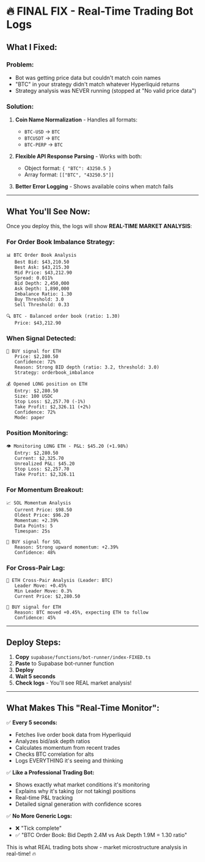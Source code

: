 # 🔥 FINAL FIX - Real-Time Trading Bot Logs

## What I Fixed:

### **Problem:**
- Bot was getting price data but couldn't match coin names
- "BTC" in your strategy didn't match whatever Hyperliquid returns
- Strategy analysis was NEVER running (stopped at "No valid price data")

### **Solution:**
1. **Coin Name Normalization** - Handles all formats:
   - `BTC-USD` → `BTC`
   - `BTCUSDT` → `BTC`
   - `BTC-PERP` → `BTC`
   
2. **Flexible API Response Parsing** - Works with both:
   - Object format: `{ "BTC": 43250.5 }`
   - Array format: `[["BTC", "43250.5"]]`

3. **Better Error Logging** - Shows available coins when match fails

---

## What You'll See Now:

Once you deploy this, the logs will show **REAL-TIME MARKET ANALYSIS**:

### **For Order Book Imbalance Strategy:**
```
📊 BTC Order Book Analysis
   Best Bid: $43,210.50
   Best Ask: $43,215.30
   Mid Price: $43,212.90
   Spread: 0.011%
   Bid Depth: 2,450,000
   Ask Depth: 1,890,000
   Imbalance Ratio: 1.30
   Buy Threshold: 3.0
   Sell Threshold: 0.33

🔍 BTC - Balanced order book (ratio: 1.30)
   Price: $43,212.90
```

### **When Signal Detected:**
```
🎯 BUY signal for ETH
   Price: $2,280.50
   Confidence: 72%
   Reason: Strong BID depth (ratio: 3.2, threshold: 3.0)
   Strategy: orderbook_imbalance

💰 Opened LONG position on ETH
   Entry: $2,280.50
   Size: 100 USDC
   Stop Loss: $2,257.70 (-1%)
   Take Profit: $2,326.11 (+2%)
   Confidence: 72%
   Mode: paper
```

### **Position Monitoring:**
```
👁️ Monitoring LONG ETH - P&L: $45.20 (+1.98%)
   Entry: $2,280.50
   Current: $2,325.70
   Unrealized P&L: $45.20
   Stop Loss: $2,257.70
   Take Profit: $2,326.11
```

### **For Momentum Breakout:**
```
📈 SOL Momentum Analysis
   Current Price: $98.50
   Oldest Price: $96.20
   Momentum: +2.39%
   Data Points: 5
   Timespan: 25s

🎯 BUY signal for SOL
   Reason: Strong upward momentum: +2.39%
   Confidence: 48%
```

### **For Cross-Pair Lag:**
```
🔗 ETH Cross-Pair Analysis (Leader: BTC)
   Leader Move: +0.45%
   Min Leader Move: 0.3%
   Current Price: $2,280.50

🎯 BUY signal for ETH
   Reason: BTC moved +0.45%, expecting ETH to follow
   Confidence: 45%
```

---

## Deploy Steps:

1. **Copy** `supabase/functions/bot-runner/index-FIXED.ts`
2. **Paste** to Supabase bot-runner function
3. **Deploy**
4. **Wait 5 seconds**
5. **Check logs** - You'll see REAL market analysis!

---

## What Makes This "Real-Time Monitor":

✅ **Every 5 seconds:**
- Fetches live order book data from Hyperliquid
- Analyzes bid/ask depth ratios
- Calculates momentum from recent trades
- Checks BTC correlation for alts
- Logs EVERYTHING it's seeing and thinking

✅ **Like a Professional Trading Bot:**
- Shows exactly what market conditions it's monitoring
- Explains why it's taking (or not taking) positions
- Real-time P&L tracking
- Detailed signal generation with confidence scores

✅ **No More Generic Logs:**
- ❌ "Tick complete"
- ✅ "BTC Order Book: Bid Depth 2.4M vs Ask Depth 1.9M = 1.30 ratio"

This is what REAL trading bots show - market microstructure analysis in real-time! 🔥

